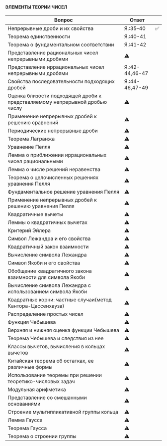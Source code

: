#### ЭЛЕМЕНТЫ ТЕОРИИ ЧИСЕЛ
| Вопрос  | Ответ |  |
| ------------- | ------------- | ------------- |
| Непрерывные дроби и их свойства | Я.:35–40 | :white_check_mark: |
| Теорема единственности | Я.:40-41 |
| Теорема о фундаментальном соответствии | Я.:41-42 |
| Представление рациональных чисел непрерывными дробями | :warning: | 
| Представление иррациональных чисел непрерывными дробями | Я.:42-44,46-47 |
| Свойства последовательности подходящих дробей | Я.:44-46,47-49 |
| Оценка близости подходящей дроби к представляемому непрерывной дробью числу | :warning: |
| Применение непрерывных дробей к решению сравнений | :warning: | 
| Периодические непрерывные дроби | :warning: | |
| Теорема Лагранжа | :warning: | |
| Уравнение Пелля | :warning: | |
| Лемма о приближении иррациональных чисел рациональными | :warning: | |
| Лемма о числе решений неравенства | :warning: | |
| Теорема о целочисленных решениях уравнения Пелля | :warning: | |
| Фундаментальное решение уравнения Пелля | :warning: | |
| Применение непрерывных дробей к решению уравнения Пелля | :warning: | |
| Квадратичные вычеты | :warning: | |
| Леммы о квадратичных вычетах | :warning: | |
| Критерий Эйлера | :warning: | |
| Символ Лежандра и его свойства | :warning: | |
| Квадратичный закон взаимности | :warning: | |
| Вычисление символа Лежандра | :warning: | |
| Символ Якоби и его свойства | :warning: | |
| Обобщение квадратичного закона взаимности для символа Якоби | :warning: | |
| Вычисление символа Лежандра с использованием символа Якоби | :warning: | |
| Квадратные корни: частные случаи(метод Кантора-Цассенхауза) | :warning: | |
| Распределение простых чисел | :warning: | |
| Функция Чебышева | :warning: | |
| Верхняя и нижняя оценка функции Чебышева | :warning: | |
| Теорема Чебышева и следствия из нее | :warning: | |
| Классы вычетов, вычисления в кольцах вычетов | :warning: | |
| Китайская теорема об остатках, ее различные формы | :warning: | |
| Использование теоремы при решении теоретико-числовых задач | :warning: | |
| Модульная арифметика | :warning: | |
| Представление со смешанными основаниями | :warning: | |
| Строение мультипликативной группы кольца | :warning: | |
| Лемма Гаусса | :warning: | |
| Теорема Гаусса | :warning: | |
| Теорема о строении группы | :warning: | |
